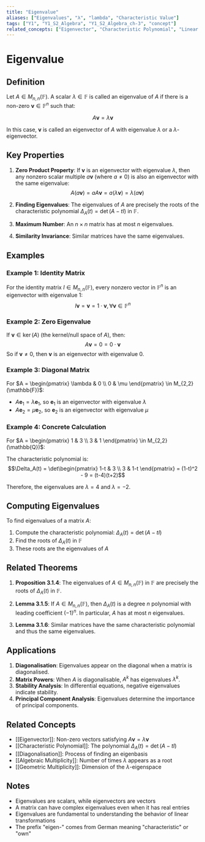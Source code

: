 ```yaml
---
title: "Eigenvalue"
aliases: ["Eigenvalues", "λ", "lambda", "Characteristic Value"]
tags: ["Y1", "Y1_S2_Algebra", "Y1_S2_Algebra_ch-3", "concept"]
related_concepts: ["Eigenvector", "Characteristic Polynomial", "Linear Operator", "Matrix", "Diagonalisation"]
---
```


# Eigenvalue

## Definition
Let $A \in M_{n,n}(\mathbb{F})$. A scalar $\lambda \in \mathbb{F}$ is called an eigenvalue of $A$ if there is a non-zero $\mathbf{v} \in \mathbb{F}^n$ such that:

$$A\mathbf{v} = \lambda\mathbf{v}$$

In this case, $\mathbf{v}$ is called an eigenvector of $A$ with eigenvalue $\lambda$ or a $\lambda$-eigenvector.

## Key Properties
1. **Zero Product Property**: If $\mathbf{v}$ is an eigenvector with eigenvalue $\lambda$, then any nonzero scalar multiple $a\mathbf{v}$ (where $a \neq 0$) is also an eigenvector with the same eigenvalue:
   $$A(a\mathbf{v}) = aA\mathbf{v} = a(\lambda\mathbf{v}) = \lambda(a\mathbf{v})$$

2. **Finding Eigenvalues**: The eigenvalues of $A$ are precisely the roots of the characteristic polynomial $\Delta_A(t) = \det(A - tI)$ in $\mathbb{F}$.

3. **Maximum Number**: An $n \times n$ matrix has at most $n$ eigenvalues.

4. **Similarity Invariance**: Similar matrices have the same eigenvalues.

## Examples
### Example 1: Identity Matrix
For the identity matrix $I \in M_{n,n}(\mathbb{F})$, every nonzero vector in $\mathbb{F}^n$ is an eigenvector with eigenvalue 1:
$$I\mathbf{v} = \mathbf{v} = 1 \cdot \mathbf{v}, \forall \mathbf{v} \in \mathbb{F}^n$$

### Example 2: Zero Eigenvalue
If $\mathbf{v} \in \ker(A)$ (the kernel/null space of $A$), then:
$$A\mathbf{v} = 0 = 0 \cdot \mathbf{v}$$
So if $\mathbf{v} \neq 0$, then $\mathbf{v}$ is an eigenvector with eigenvalue 0.

### Example 3: Diagonal Matrix
For $A = \begin{pmatrix} \lambda & 0 \\ 0 & \mu \end{pmatrix} \in M_{2,2}(\mathbb{F})$:
- $A\mathbf{e}_1 = \lambda\mathbf{e}_1$, so $\mathbf{e}_1$ is an eigenvector with eigenvalue $\lambda$
- $A\mathbf{e}_2 = \mu\mathbf{e}_2$, so $\mathbf{e}_2$ is an eigenvector with eigenvalue $\mu$

### Example 4: Concrete Calculation
For $A = \begin{pmatrix} 1 & 3 \\ 3 & 1 \end{pmatrix} \in M_{2,2}(\mathbb{Q})$:

The characteristic polynomial is:
$$\Delta_A(t) = \det\begin{pmatrix} 1-t & 3 \\ 3 & 1-t \end{pmatrix} = (1-t)^2 - 9 = (t-4)(t+2)$$

Therefore, the eigenvalues are $\lambda = 4$ and $\lambda = -2$.

## Computing Eigenvalues
To find eigenvalues of a matrix $A$:
1. Compute the characteristic polynomial: $\Delta_A(t) = \det(A - tI)$
2. Find the roots of $\Delta_A(t)$ in $\mathbb{F}$
3. These roots are the eigenvalues of $A$

## Related Theorems
1. **Proposition 3.1.4**: The eigenvalues of $A \in M_{n,n}(\mathbb{F})$ in $\mathbb{F}$ are precisely the roots of $\Delta_A(t)$ in $\mathbb{F}$.

2. **Lemma 3.1.5**: If $A \in M_{n,n}(\mathbb{F})$, then $\Delta_A(t)$ is a degree $n$ polynomial with leading coefficient $(-1)^n$. In particular, $A$ has at most $n$ eigenvalues.

3. **Lemma 3.1.6**: Similar matrices have the same characteristic polynomial and thus the same eigenvalues.

## Applications
1. **Diagonalisation**: Eigenvalues appear on the diagonal when a matrix is diagonalised.
2. **Matrix Powers**: When $A$ is diagonalisable, $A^k$ has eigenvalues $\lambda^k$.
3. **Stability Analysis**: In differential equations, negative eigenvalues indicate stability.
4. **Principal Component Analysis**: Eigenvalues determine the importance of principal components.

## Related Concepts
- [[Eigenvector]]: Non-zero vectors satisfying $A\mathbf{v} = \lambda\mathbf{v}$
- [[Characteristic Polynomial]]: The polynomial $\Delta_A(t) = \det(A - tI)$
- [[Diagonalisation]]: Process of finding an eigenbasis
- [[Algebraic Multiplicity]]: Number of times $\lambda$ appears as a root
- [[Geometric Multiplicity]]: Dimension of the $\lambda$-eigenspace

## Notes
- Eigenvalues are scalars, while eigenvectors are vectors
- A matrix can have complex eigenvalues even when it has real entries
- Eigenvalues are fundamental to understanding the behavior of linear transformations
- The prefix "eigen-" comes from German meaning "characteristic" or "own"

